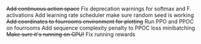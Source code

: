 ~~Add continuous action space~~
Fix deprecation warnings for softmax and F. activations
Add learning rate scheduler
make sure random seed is working
~~Add coordinates to fourrooms environment for plotting~~
Run PPO and PPOC on fourrooms
Add sequence complexity penalty to PPOC loss
minibatching
~~Make sure it's running on GPU!~~
Fix running rewards